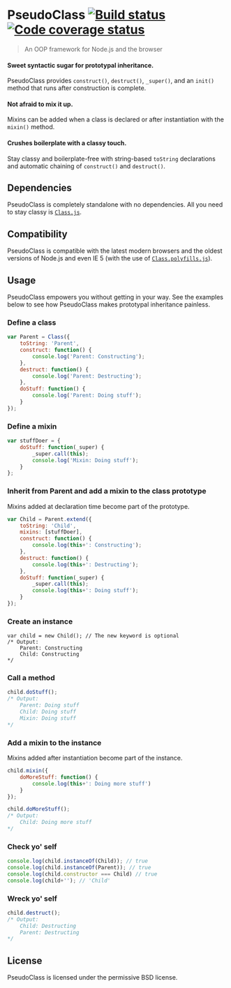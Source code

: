 # PseudoClass  [![Build status][travis-image]][travis] [![Code coverage status][coveralls-image]][coveralls]
> An OOP framework for Node.js and the browser

#### Sweet syntactic sugar for prototypal inheritance.
PseudoClass provides `construct()`, `destruct()`, `_super()`, and an `init()` method that runs after construction is complete.

#### Not afraid to mix it up.
Mixins can be added when a class is declared or after instantiation with the `mixin()` method.

#### Crushes boilerplate with a classy touch.
Stay classy and boilerplate-free with string-based `toString` declarations and automatic chaining of `construct()` and `destruct()`.


## Dependencies

PseudoClass is completely standalone with no dependencies. All you need to stay classy is [`Class.js`][Class.min.js].


## Compatibility

PseudoClass is compatible with the latest modern browsers and the oldest versions of Node.js and even IE 5 (with the use of [`Class.polyfills.js`][Class.polyfills.min.js]).


## Usage

PseudoClass empowers you without getting in your way. See the examples below to see how PseudoClass makes prototypal inheritance painless.


### Define a class

```javascript
var Parent = Class({
	toString: 'Parent',
	construct: function() {
		console.log('Parent: Constructing');
	},
	destruct: function() {
		console.log('Parent: Destructing');
	},
	doStuff: function() {
		console.log('Parent: Doing stuff');
	}
});
```


### Define a mixin

```javascript
var stuffDoer = {
	doStuff: function(_super) {
		_super.call(this);
		console.log('Mixin: Doing stuff');
	}
};
```


### Inherit from Parent and add a mixin to the class prototype

Mixins added at declaration time become part of the prototype.

```javascript
var Child = Parent.extend({
	toString: 'Child',
	mixins: [stuffDoer],
	construct: function() {
		console.log(this+': Constructing');
	},
	destruct: function() {
		console.log(this+': Destructing');
	},
	doStuff: function(_super) {
		_super.call(this);
		console.log(this+': Doing stuff');
	}
});
```


### Create an instance

```
var child = new Child(); // The new keyword is optional
/* Output:
	Parent: Constructing
	Child: Constructing
*/
```


### Call a method

```javascript
child.doStuff();
/* Output:
	Parent: Doing stuff
	Child: Doing stuff
	Mixin: Doing stuff
*/
```


### Add a mixin to the instance

Mixins added after instantiation become part of the instance.

```javascript
child.mixin({
	doMoreStuff: function() {
		console.log(this+': Doing more stuff')
	}
});

child.doMoreStuff();
/* Output:
	Child: Doing more stuff
*/
```


### Check yo' self

```javascript
console.log(child.instanceOf(Child)); // true
console.log(child.instanceOf(Parent)); // true
console.log(child.constructor === Child) // true
console.log(child+''); // 'Child'
```


### Wreck yo' self

```javascript
child.destruct();
/* Output:
	Child: Destructing
	Parent: Destructing
*/
```

## License

PseudoClass is licensed under the permissive BSD license.


[Class.min.js]: http://lazd.github.io/Class/build/Class.min.js
[Class.polyfills.min.js]: http://lazd.github.io/Class/build/Class.polyfills.min.js

[coveralls]: https://coveralls.io/r/lazd/Class
[coveralls-image]: https://coveralls.io/repos/lazd/Class/badge.png?branch=master

[travis]: http://travis-ci.org/lazd/Class
[travis-image]: https://secure.travis-ci.org/lazd/Class.png?branch=master
